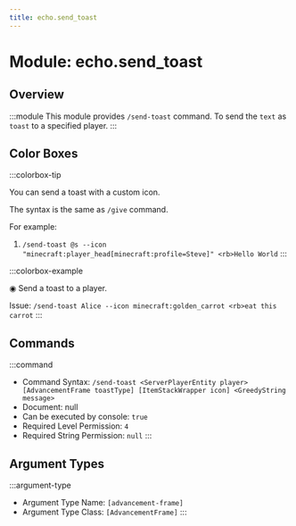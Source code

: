 ```yaml
---
title: echo.send_toast
---
```



# Module: echo.send_toast

## Overview
:::module
This module provides `/send-toast` command.
To send the `text` as `toast` to a specified player.
:::
## Color Boxes

:::colorbox-tip

You can send a toast with a custom icon.

The syntax is the same as `/give` command.



For example:

1. `/send-toast @s --icon "minecraft:player_head[minecraft:profile=Steve]" <rb>Hello World`
:::

:::colorbox-example

◉ Send a toast to a player.

Issue: `/send-toast Alice --icon minecraft:golden_carrot <rb>eat this carrot`
:::

## Commands
:::command
- Command Syntax: `/send-toast <ServerPlayerEntity player> [AdvancementFrame toastType] [ItemStackWrapper icon] <GreedyString message>`
- Document: null
- Can be executed by console: `true`
- Required Level Permission: `4`
- Required String Permission: `null`
:::
## Argument Types
:::argument-type
- Argument Type Name: `[advancement-frame]`
- Argument Type Class: `[AdvancementFrame]`
:::
